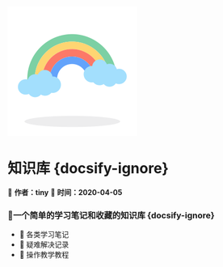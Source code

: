 ![logo](_media/logo_rainbow.svg)  
#  知识库  {docsify-ignore}

🌻 **作者：tiny**
🍒 **时间：2020-04-05**


### 🍁一个简单的学习笔记和收藏的知识库 {docsify-ignore}

* 📖 各类学习笔记
* 📒 疑难解决记录
* 📓 操作教学教程

